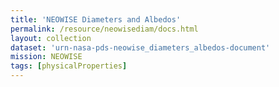 ```yaml
---
title: 'NEOWISE Diameters and Albedos'
permalink: /resource/neowisediam/docs.html
layout: collection
dataset: 'urn-nasa-pds-neowise_diameters_albedos-document'
mission: NEOWISE
tags: [physicalProperties]
---
```

